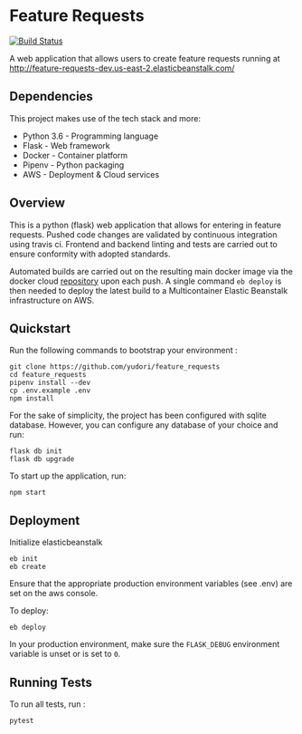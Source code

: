 Feature Requests
===============================

[![Build Status](https://travis-ci.org/yudori/feature-requests.svg?branch=master)](https://travis-ci.org/yudori/feature-requests)


A web application that allows users to create feature requests running at http://feature-requests-dev.us-east-2.elasticbeanstalk.com/

Dependencies
------------

This project makes use of the tech stack and more:

 * Python 3.6 - Programming language
 * Flask - Web framework
 * Docker - Container platform
 * Pipenv - Python packaging
 * AWS - Deployment & Cloud services


Overview
--------

This is a python (flask) web application that allows for entering in feature requests. Pushed code changes are validated by continuous integration using travis ci. Frontend and backend linting and tests are carried out to ensure conformity with adopted standards.

Automated builds are carried out on the resulting main docker image via the docker cloud [repository](https://cloud.docker.com/repository/docker/yudori/feature-requests/builds) upon each push. A single command `eb deploy` is then needed to deploy the latest build to a Multicontainer Elastic Beanstalk infrastructure on AWS.


Quickstart
----------

Run the following commands to bootstrap your environment :

    git clone https://github.com/yudori/feature_requests
    cd feature_requests
    pipenv install --dev
    cp .env.example .env
    npm install

For the sake of simplicity, the project has been configured with sqlite database. However, you can configure any database of your choice and run:

    flask db init
    flask db upgrade

To start up the application, run:

    npm start


Deployment
----------

Initialize elasticbeanstalk

    eb init
    eb create

Ensure that the appropriate production environment variables (see .env) are set on the aws console.

To deploy:

    eb deploy

In your production environment, make sure the ``FLASK_DEBUG`` environment
variable is unset or is set to ``0``.


Running Tests
-------------

To run all tests, run :

    pytest
